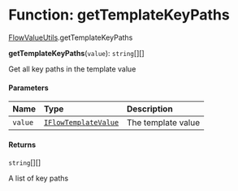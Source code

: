 # Function: getTemplateKeyPaths

[FlowValueUtils](/en/auto-docs/form-materials/modules/FlowValueUtils.md).getTemplateKeyPaths

**getTemplateKeyPaths**(`value`): `string`\[]\[]

Get all key paths in the template value

#### Parameters

| Name | Type | Description |
| :------ | :------ | :------ |
| `value` | [`IFlowTemplateValue`](/en/auto-docs/form-materials/interfaces/IFlowTemplateValue.md) | The template value |

#### Returns

`string`\[]\[]

A list of key paths
